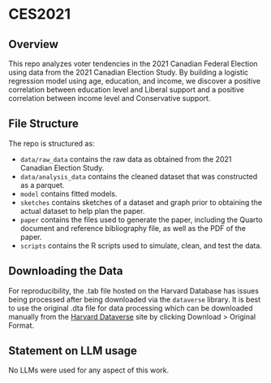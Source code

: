 # CES2021

## Overview

This repo analyzes voter tendencies in the 2021 Canadian Federal Election using data from the 2021 Canadian Election Study. By building a logistic regression model using age, education, and income, we discover a positive correlation between education level and Liberal support and a positive correlation between income level and Conservative support.

## File Structure

The repo is structured as:

-   `data/raw_data` contains the raw data as obtained from the 2021 Canadian Election Study.
-   `data/analysis_data` contains the cleaned dataset that was constructed as a parquet.
-   `model` contains fitted models.
-   `sketches` contains sketches of a dataset and graph prior to obtaining the actual dataset to help plan the paper.
-   `paper` contains the files used to generate the paper, including the Quarto document and reference bibliography file, as well as the PDF of the paper.
-   `scripts` contains the R scripts used to simulate, clean, and test the data.

## Downloading the Data

For reproducibility, the .tab file hosted on the Harvard Database has issues being processed after being downloaded via the `dataverse` library. It is best to use the original .dta file for data processing which can be downloaded manually from the [Harvard Dataverse](https://dataverse.harvard.edu/dataset.xhtml?persistentId=doi:10.7910/DVN/XBZHKC) site by clicking Download \> Original Format.

## Statement on LLM usage

No LLMs were used for any aspect of this work.
